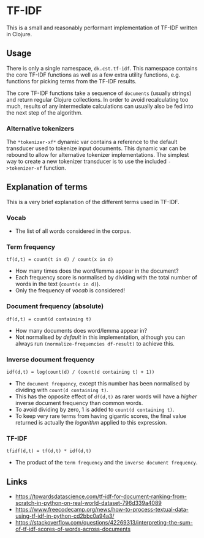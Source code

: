 TF-IDF
======
This is a small and reasonably performant implementation of TF-IDF written in Clojure.

Usage
-----
There is only a single namespace, `dk.cst.tf-idf`. This namespace contains the core TF-IDF functions as well as a few extra utility functions, e.g. functions for picking terms from the TF-IDF results.

The core TF-IDF functions take a sequence of `documents` (usually strings) and return regular Clojure collections. In order to avoid recalculating too much, results of any intermediate calculations can usually also be fed into the next step of the algorithm.

### Alternative tokenizers
The `*tokenizer-xf*` dynamic var contains a reference to the default transducer used to tokenize input documents. This dynamic var can be rebound to allow for alternative tokenizer implementations. The simplest way to create a new tokenizer transducer is to use the included `->tokenizer-xf` function.

Explanation of terms
--------------------
This is a very brief explanation of the different terms used in TF-IDF.

### Vocab
* The list of all words considered in the corpus.

### Term frequency
```
tf(d,t) = count(t in d) / count(x in d)
```

* How many times does the word/lemma appear in the document?
* Each frequency score is normalised by dividing with the total number of words in the text (`count(x in d)`).
* Only the frequency of _vocab_ is considered!

### Document frequency (absolute)
```
df(d,t) = count(d containing t)
```
* How many documents does word/lemma appear in?
* Not normalised _by default_ in this implementation, although you can always run `(normalize-frequencies df-result)` to achieve this.

### Inverse document frequency
```
idf(d,t) = log(count(d) / (count(d containing t) + 1))
```
* The `document frequency`, except this number has been normalised by dividing with `count(d containing t)`.
* This has the opposite effect of `df(d,t)` as rarer words will have a _higher_ inverse document frequency than common words.
* To avoid dividing by zero, 1 is added to `count(d containing t)`.
* To keep very rare terms from having gigantic scores, the final value returned is actually the _logarithm_ applied to this expression.

### TF-IDF
```
tfidf(d,t) = tf(d,t) * idf(d,t)
```

* The product of the `term frequency` and the `inverse document frequency`.

Links
-----
* https://towardsdatascience.com/tf-idf-for-document-ranking-from-scratch-in-python-on-real-world-dataset-796d339a4089
* https://www.freecodecamp.org/news/how-to-process-textual-data-using-tf-idf-in-python-cd2bbc0a94a3/
* https://stackoverflow.com/questions/42269313/interpreting-the-sum-of-tf-idf-scores-of-words-across-documents

